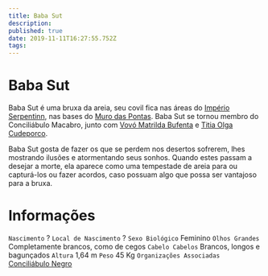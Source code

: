 ```yaml
---
title: Baba Sut
description: 
published: true
date: 2019-11-11T16:27:55.752Z
tags: 
---
```


<!-- SUBTITLE: Visão geral sobre Baba Sut -->

# Baba Sut
Baba Sut é uma bruxa da areia, seu covil fica nas áreas do [Império Serpentinn](/faccoes/nacoes/imperio-serpentinn#imperio-serpentinn), nas bases do [Muro das Pontas](/lugares/plano-material/drafeon/sudeste-de-drafeon/muro-das-pontas#muro-das-pontas). Baba Sut se tornou membro do Conciliábulo Macabro, junto com [Vovó Matrilda Bufenta](/individuos/vovo-matrilda-bufenta#vovo-matrilda-bufenta) e [Titia Olga Cudeporco](/individuos/titia-olga-cudeporco#titia-olga-cudeporca).

Baba Sut gosta de fazer os que se perdem nos desertos sofrerem, lhes mostrando ilusões e atormentando seus sonhos. Quando estes passam a desejar a morte, ela aparece como uma tempestade de areia para ou capturá-los ou fazer acordos, caso possuam algo que possa ser vantajoso para a bruxa.

# Informações
`Nascimento` ?
`Local de Nascimento` ?
`Sexo Biológico` Feminino
`Olhos Grandes` Completamente brancos, como de cegos
`Cabelo Cabelos` Brancos, longos e bagunçados
`Altura` 1,64 m
`Peso` 45 Kg
`Organizações Associadas` [Conciliábulo Negro](/faccoes/faccoes-independentes/conciliabulo-negro#conciliabulo-negro)
